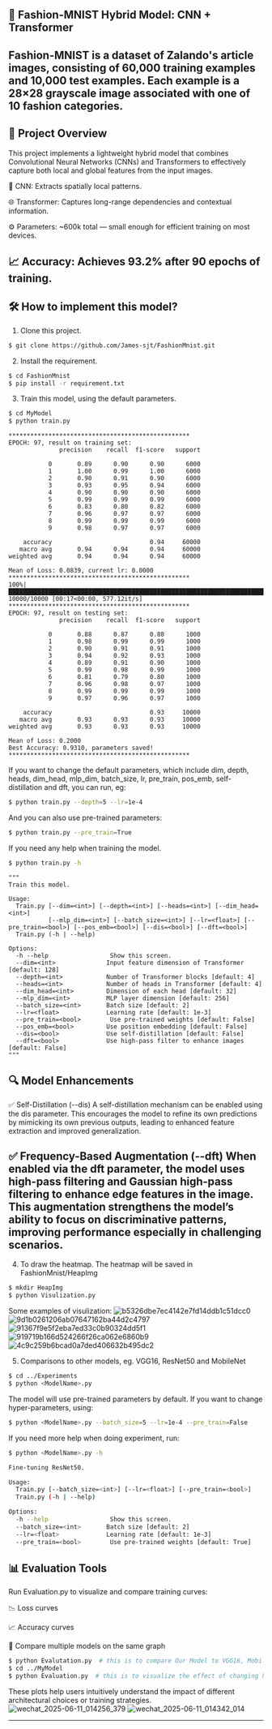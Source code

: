 ## 🧥 Fashion-MNIST Hybrid Model: CNN + Transformer
Fashion-MNIST is a dataset of Zalando's article images, consisting of 60,000 training examples and 10,000 test examples. Each example is a 28×28 grayscale image associated with one of 10 fashion categories.
---

## 🚀 Project Overview
This project implements a lightweight hybrid model that combines Convolutional Neural Networks (CNNs) and Transformers to effectively capture both local and global features from the input images.

🧠 CNN: Extracts spatially local patterns.

🌐 Transformer: Captures long-range dependencies and contextual information.

⚙️ Parameters: ~600k total — small enough for efficient training on most devices.

📈 Accuracy: Achieves 93.2% after 90 epochs of training.
---

## 🛠️ How to implement this model?

1. Clone this project.
```sh
$ git clone https://github.com/James-sjt/FashionMnist.git
```
2. Install the requirement.
```bash
$ cd FashionMnist
$ pip install -r requirement.txt
```
3. Train this model, using the default parameters.
```bash
$ cd MyModel
$ python train.py
```
```
**************************************************
EPOCH: 97, result on training set:
              precision    recall  f1-score   support

           0       0.89      0.90      0.90      6000
           1       1.00      0.99      1.00      6000
           2       0.90      0.91      0.90      6000
           3       0.93      0.95      0.94      6000
           4       0.90      0.90      0.90      6000
           5       0.99      0.99      0.99      6000
           6       0.83      0.80      0.82      6000
           7       0.96      0.97      0.97      6000
           8       0.99      0.99      0.99      6000
           9       0.98      0.97      0.97      6000

    accuracy                           0.94     60000
   macro avg       0.94      0.94      0.94     60000
weighted avg       0.94      0.94      0.94     60000

Mean of Loss: 0.0839, current lr: 0.0000
**************************************************
100%|██████████████████████████████████████████████████████████████████████████████████████████████████████████████████████████████████████████████████████████████████████████████████████████████████████████████████████████████████████████████| 10000/10000 [00:17<00:00, 577.12it/s]
**************************************************
EPOCH: 97, result on testing set:
              precision    recall  f1-score   support

           0       0.88      0.87      0.88      1000
           1       0.98      0.99      0.99      1000
           2       0.90      0.91      0.91      1000
           3       0.94      0.92      0.93      1000
           4       0.89      0.91      0.90      1000
           5       0.99      0.98      0.99      1000
           6       0.81      0.79      0.80      1000
           7       0.96      0.98      0.97      1000
           8       0.99      0.99      0.99      1000
           9       0.97      0.96      0.97      1000

    accuracy                           0.93     10000
   macro avg       0.93      0.93      0.93     10000
weighted avg       0.93      0.93      0.93     10000

Mean of Loss: 0.2000
Best Accuracy: 0.9310, parameters saved!
**************************************************
```
If you want to change the default parameters, which include dim, depth, heads, dim_head, mlp_dim, batch_size, lr, pre_train, pos_emb, self-distillation and dft, you can run, eg:
```bash
$ python train.py --depth=5 --lr=1e-4
```
And you can also use pre-trained parameters:
```bash
$ python train.py --pre_train=True
```

If you need any help when training the model.
```bash
$ python train.py -h
```
```
"""
Train this model.

Usage:
  Train.py [--dim=<int>] [--depth=<int>] [--heads=<int>] [--dim_head=<int>]
           [--mlp_dim=<int>] [--batch_size=<int>] [--lr=<float>] [--pre_train=<bool>] [--pos_emb=<bool>] [--dis=<bool>] [--dft=<bool>]
  Train.py (-h | --help)

Options:
  -h --help                 Show this screen.
  --dim=<int>              Input feature dimension of Transformer [default: 128]
  --depth=<int>            Number of Transformer blocks [default: 4]
  --heads=<int>            Number of heads in Transformer [default: 4]
  --dim_head=<int>         Dimension of each head [default: 32]
  --mlp_dim=<int>          MLP layer dimension [default: 256]
  --batch_size=<int>       Batch size [default: 2]
  --lr=<float>             Learning rate [default: 1e-3]
  --pre_train=<bool>        Use pre-trained weights [default: False]
  --pos_emb=<bool>         Use position embedding [default: False]
  --dis=<bool>             Use self-distillation [default: False]
  --dft=<bool>             Use high-pass filter to enhance images [default: False]
"""
```
## 🔍 Model Enhancements
✅ Self-Distillation (--dis)
A self-distillation mechanism can be enabled using the dis parameter. This encourages the model to refine its own predictions by mimicking its own previous outputs, leading to enhanced feature extraction and improved generalization.

✅ Frequency-Based Augmentation (--dft)
When enabled via the dft parameter, the model uses high-pass filtering and Gaussian high-pass filtering to enhance edge features in the image. This augmentation strengthens the model’s ability to focus on discriminative patterns, improving performance especially in challenging scenarios.
---


4. To draw the heatmap. The heatmap will be saved in FashionMnist/HeapImg
```bash
$ mkdir HeapImg
$ python Visulization.py
```

Some examples of visulization:
![b5326dbe7ec4142e7fd14ddb1c51dcc0](https://github.com/user-attachments/assets/b5295e8c-1ea2-435b-afe4-5f7fd29c5114)
![9d1b0261206ab07647162ba44d2c4797](https://github.com/user-attachments/assets/421a2f79-8417-4c8c-9d0e-cde99f286b2c)
![91367f9e5f2eba7ed33c0b90324dd5f1](https://github.com/user-attachments/assets/4ffaebe6-f172-4ac9-b09f-41500ddcfe68)
![919719b166d524266f26ca062e6860b9](https://github.com/user-attachments/assets/0c27846a-1967-4618-b509-10a081df5221)
![4c9c259b6bcad0a7ded406632b495dc2](https://github.com/user-attachments/assets/60c7c55a-1ea3-45cd-a6be-17587b022786)

5. Comparisons to other models, eg. VGG16, ResNet50 and MobileNet
```sh
$ cd ../Experiments
$ python <ModelName>.py
```
The model will use pre-trained parameters by default. If you want to change hyper-parameters, using:
```sh
$ python <ModelName>.py --batch_size=5 --lr=1e-4 --pre_train=False
```
If you need more help when doing experiment, run:
```sh
$ python <ModelName>.py -h
```
```sh
Fine-tuning ResNet50.

Usage:
  Train.py [--batch_size=<int>] [--lr=<float>] [--pre_train=<bool>]
  Train.py (-h | --help)

Options:
  -h --help                 Show this screen.
  --batch_size=<int>       Batch size [default: 2]
  --lr=<float>             Learning rate [default: 1e-3]
  --pre_train=<bool>        Use pre-trained weights [default: True]
```
## 📊 Evaluation Tools
Run Evaluation.py to visualize and compare training curves:

📉 Loss curves

📈 Accuracy curves

🔄 Compare multiple models on the same graph

```sh
$ python Evalutation.py  # this is to compare Our Model to VGG16, MobileNet and ResNet50
$ cd ../MyModel
$ python Evaluation.py  # this is to visualize the effect of changing hyperparameters e.g.: initial learning rate, depth and heads
```

These plots help users intuitively understand the impact of different architectural choices or training strategies.
![wechat_2025-06-11_014256_379](https://github.com/user-attachments/assets/6e3f4b5e-0acb-437e-a783-baf628e75b49)
![wechat_2025-06-11_014342_014](https://github.com/user-attachments/assets/644f6118-8e0f-46f5-963c-afe8861a1a1b)

---
